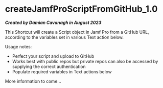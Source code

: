 # createJamfProScriptFromGitHub_1.0

***Created by Damian Cavanagh in August 2023***

This Shortcut will create a Script object in Jamf Pro from a GitHub URL, according to the variables set in various Text action below. 

Usage notes:
- Perfect your script and upload to GitHub
- Works best with public repos but private repos can also be accessed by supplying the correct authentication
- Populate required variables in Text actions below

More information to come...
